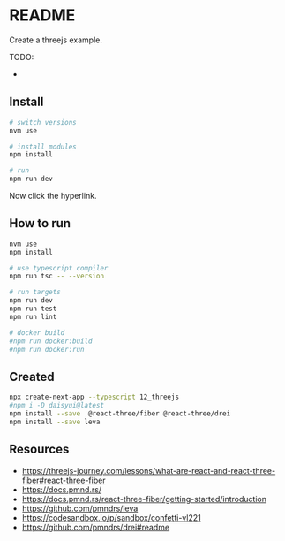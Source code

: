 # README

Create a threejs example.  

TODO:

*

## Install

```sh
# switch versions
nvm use  

# install modules
npm install

# run
npm run dev
```

Now click the hyperlink.  

## How to run

```sh
nvm use
npm install

# use typescript compiler
npm run tsc -- --version  

# run targets
npm run dev
npm run test
npm run lint

# docker build
#npm run docker:build
#npm run docker:run


```

## Created

```sh
npx create-next-app --typescript 12_threejs
#npm i -D daisyui@latest
npm install --save  @react-three/fiber @react-three/drei
npm install --save leva

```

## Resources

* https://threejs-journey.com/lessons/what-are-react-and-react-three-fiber#react-three-fiber
* https://docs.pmnd.rs/
* https://docs.pmnd.rs/react-three-fiber/getting-started/introduction
* https://github.com/pmndrs/leva
* https://codesandbox.io/p/sandbox/confetti-vl221
* https://github.com/pmndrs/drei#readme